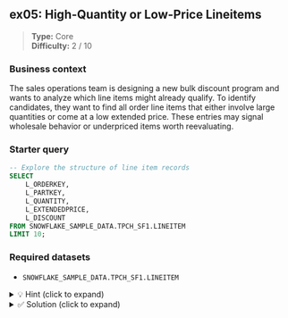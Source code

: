 ## ex05: High-Quantity or Low-Price Lineitems

> **Type:** Core  
> **Difficulty:** 2 / 10

### Business context
The sales operations team is designing a new bulk discount program and wants to analyze which line items might already qualify. To identify candidates, they want to find all order line items that either involve large quantities or come at a low extended price. These entries may signal wholesale behavior or underpriced items worth reevaluating.

### Starter query
```sql
-- Explore the structure of line item records
SELECT
    L_ORDERKEY,
    L_PARTKEY,
    L_QUANTITY,
    L_EXTENDEDPRICE,
    L_DISCOUNT
FROM SNOWFLAKE_SAMPLE_DATA.TPCH_SF1.LINEITEM
LIMIT 10;
```

### Required datasets

* `SNOWFLAKE_SAMPLE_DATA.TPCH_SF1.LINEITEM`

<details>
<summary>💡 Hint (click to expand)</summary>

#### How to think about it

You need to return rows that satisfy *either* of two conditions—this calls for using the `OR` operator in your `WHERE` clause. Make sure the logic reflects the correct grouping (i.e., don’t accidentally create an unintended filter combination). If you're checking for high quantity or low price, think carefully about thresholds that make sense.

#### Helpful SQL concepts

`WHERE`, `AND`, `OR`

```sql
SELECT … FROM … WHERE condition1 OR condition2;
```

</details>

<details>
<summary>✅ Solution (click to expand)</summary>

#### Working query

```sql
SELECT
    L_ORDERKEY,
    L_PARTKEY,
    L_QUANTITY,
    L_EXTENDEDPRICE,
    L_DISCOUNT
FROM SNOWFLAKE_SAMPLE_DATA.TPCH_SF1.LINEITEM
WHERE L_QUANTITY >= 50
   OR L_EXTENDEDPRICE < 10000;
```

You likely have used different values for filtering. These are just examples, using the maximum quantity and a relatively low price in this dataset.

#### Why this works

This query filters the `LINEITEM` table to include rows where either the ordered quantity is 50 or more, or the extended price is below $10,000. These thresholds can be treated as indicative of bulk orders or unusually low pricing. Using `OR` ensures that either condition suffices for inclusion.

#### Business answer

Line items with high quantity or low price have been identified—these can inform future discounting and pricing policies.

#### Take-aways

* Logical operators like `OR` help define flexible conditions for business rules.
* Always check operator precedence and use parentheses if combining `AND` and `OR`.
* Filtering conditions should be tied to meaningful business thresholds—not arbitrary values.

</details>
